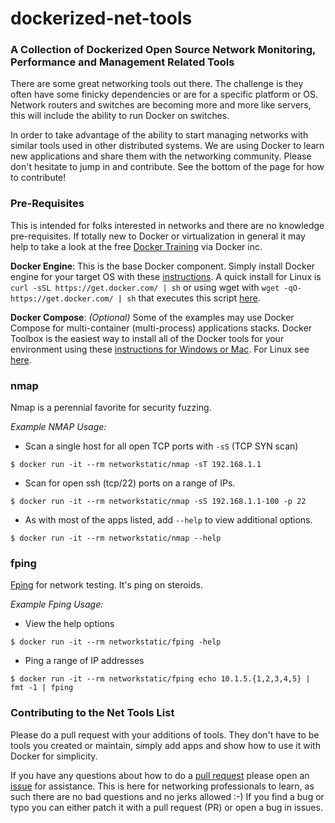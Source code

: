 # dockerized-net-tools 

### A Collection of Dockerized Open Source Network Monitoring, Performance and Management Related Tools



There are some great networking tools out there. The challenge is they often have some finicky dependencies or are for a specific platform or OS. Network routers and switches are becoming more and more like servers, this will include the ability to run Docker on switches. 

In order to take advantage of the ability to start managing networks with similar tools used in other distributed systems. We are using Docker to learn new applications and share them with the networking community. Please don't hesitate to jump in and contribute. See the bottom of the page for how to contribute!

### Pre-Requisites

This is intended for folks interested in networks and there are no knowledge pre-requisites. If totally new to Docker or virtualization in general it may help to take a look at the free [Docker Training](https://training.docker.com) via Docker inc.

**Docker Engine**: This is the base Docker component. Simply install Docker engine for your target OS with these [instructions](https://docs.docker.com/engine/installation/). A quick install for Linux is `curl -sSL https://get.docker.com/ | sh` or using wget with `wget -qO- https://get.docker.com/ | sh` that executes this script [here](https://get.docker.com). 

**Docker Compose**: *(Optional)* Some of the examples may use Docker Compose for multi-container (multi-process) applications stacks. Docker Toolbox is the easiest way to install all of the Docker tools for your environment using these [instructions for Windows or Mac](https://www.docker.com/docker-toolbox). For Linux see [here](https://docs.docker.com/compose/install/).

### nmap

Nmap is a perennial favorite for security fuzzing.

*Example NMAP Usage:*

* Scan a single host for all open TCP ports with `-sS` (TCP SYN scan) 

```
$ docker run -it --rm networkstatic/nmap -sT 192.168.1.1
```

* Scan for open ssh (tcp/22) ports on a range of IPs.

```
$ docker run -it --rm networkstatic/nmap -sS 192.168.1.1-100 -p 22
```

* As with most of the apps listed, add `--help` to view additional options.

```
$ docker run -it --rm networkstatic/nmap --help
```

### fping

[Fping](http://fping.org/fping.1.html) for network testing. It's ping on steroids.

*Example Fping Usage:*

* View the help options

```
$ docker run -it --rm networkstatic/fping -help
```

* Ping a range of IP addresses

```
$ docker run -it --rm networkstatic/fping echo 10.1.5.{1,2,3,4,5} | fmt -1 | fping
```


### Contributing to the Net Tools List

Please do a pull request with your additions of tools. They don't have to be tools you created or maintain, simply add apps and show how to use it with Docker for simplicity. 

If you have any questions about how to do a [pull request](https://help.github.com/articles/using-pull-requests/) please open an [issue](https://github.com/gopher-net/dockerized-net-tools/issues) for assistance. This is here for networking professionals to learn, as such there are no bad questions and no jerks allowed :-) If you find a bug or typo you can either patch it with a pull request (PR) or open a bug in issues.
